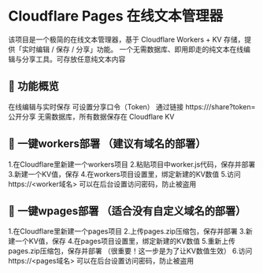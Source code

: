 # Cloudflare Pages 在线文本管理器
该项目是一个极简的在线文本管理器，基于 Cloudflare Workers + KV 存储，提供「实时编辑 / 保存 / 分享」功能。
一个无需数据库、即用即走的纯文本在线编辑与分享工具。可存放任意纯文本内容

## 🚀 功能概览
在线编辑与实时保存
可设置分享口令（Token）
通过链接 https://<worker>/share?token=<token> 公开分享
无需数据库，所有数据保存在 Cloudflare KV

## 🚀 一键workers部署 （建议有域名的部署）
 1.在Cloudflare里新建一个workers项目
 2.粘贴项目中worker.js代码，保存并部署
 3.新建一个KV值，保存
 4.在workers项目设置里，绑定新建的KV数值
 5.访问 https://<worker域名>  可以在后台设置访问密码，防止被盗用

## 🚀 一键wpages部署 （适合没有自定义域名的部署）
 1.在Cloudflare里新建一个pages项目
 2.上传pages.zip压缩包，保存并部署
 3.新建一个KV值，保存
 4.在pages项目设置里，绑定新建的KV数值
 5.重新上传pages.zip压缩包，保存并部署 （很重要！这一步是为了让KV数值生效）
 6.访问 https://<pages域名>  可以在后台设置访问密码，防止被盗用


